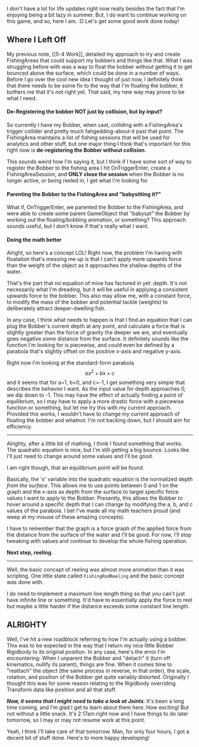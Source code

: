 I don't have a lot for life updates right now really besides the fact that I'm enjoying being a bit lazy in summer. But, I do want to continue working on this game, and so, here I am. :D
Let's get some good work done today!

## Where I Left Off
My previous note, [[5-4 Work]], detailed my approach to try and create FishingAreas that could support my bobbers and things like that. What I was struggling before with was a way to float the bobber without getting it to get bounced above the surface, which could be done in a number of ways.
Before I go over the cool new idea I thought of just now, I definitely think that there needs to be some fix to the way that I'm floating the bobber, it bothers me that it's not right yet. That said, my new way may prove to be what I need.

#### De-Registering the bobber NOT just by collision, but by input?

So currently I have my Bobber, when cast, colliding with a FishingArea's  trigger collider and pretty much fahgedding-about-it past that point. The FishingArea maintains a list of fishing sessions that will be used for analytics and other stuff, but one major thing I think that's important for this right now is **de-registering the Bobber without collision**.

This sounds weird how I'm saying it, but I think if I have some sort of way to register the Bobber to the fishing area I hit OnTriggerEnter, create a FishingAreaSession, and **ONLY close the session** when the Bobber is no longer active, or being reeled in, I get what I'm looking for.

#### Parenting the Bobber to the FishingArea and "babysitting it?"
What if, OnTriggerEnter, we parented the Bobber to the FishingArea, and were able to create some parent GameObject that "babysat" the Bobber by working out the floating/bobbing animation, or something?
This approach sounds useful, but I don't know if that's really what I want.

#### Doing the math better
Alright, so here's a concept LOL! Right now, the problem I'm having with floatation that's messing me up is that I can't apply more upwards force than the weight of the object as it approaches the shallow depths of the water.

That's the part that no equation of mine has factored in yet: depth. It's not necessarily what I'm dreading, but it will be useful in applying a consistent upwards force to the bobber. This also may allow me, with a constant force, to modify the mass of the bobber and potential tackle (weights) to deliberately attract deeper-dwelling fish.

In any case, I think what needs to happen is that I find an equation that I can plug the Bobber's current depth at any point, and calculate a force that is slightly greater than the force of gravity the deeper we are, and eventually goes negative some distance from the surface.
It definitely sounds like the function I'm looking for is piecewise, and could even be defined by a parabola that's slightly offset on the positive x-axis and negative y-axis.

Right now I'm looking at the standard-form parabola $$ax^2+bx+c$$ and it seems that for a=1, b=0, and c=-1, I get something very simple that describes the behavior I want. As the input value for depth approaches 0, we dip down to -1. This may have the effect of actually finding a point of equilibrium, so I may have to apply a more drastic force with a piecewise function or something, but let me try this with my current approach. Provided this works, I wouldn't have to change my current approach of floating the bobber and whatnot. I'm not backing down, but I should aim for efficiency.

---

Alrighty, after a little bit of mathing, I think I found something that works. The quadratic equation is nice, but I'm still getting a big bounce. Looks like I'll just need to change around some values and I'll be good.

I am right though, that an equilibrium point will be found.

Basically, the 'x' variable into the quadratic equation is the normalized depth *from the surface*. This allows me to use points between 0 and 1 on the graph and the x-axis as depth from the surface to target specific force values I want to apply to the Bobber. Presently, this allows the Bobber to hover around a specific depth that I can change by modifying the a, b, and c values of the parabola. I bet I've made all my math teachers proud (and weep at my misuse of these amazing concepts).

I have to remember that the graph is a force graph of the applied force from the distance from the surface of the water and I'll be good.
For now, I'll stop tweaking with values and continue to develop the whole fishing operation.

**Next step, reeling**.

---

Well, the basic concept of reeling was almost more animation than it was scripting. One little state called `FishingRodReeling` and the basic concept was done with.

I do need to implement a maximum line length thing so that you can't just have infinite line or something. It'd have to essentially apply the force to reel but maybe a little harder if the distance exceeds some constant line length.

## ALRIGHTY
Well, I've hit a new roadblock referring to how I'm actually using a bobber. This was to be expected in the way that I return my nice little Bobber Rigidbody to its original position. In any case, here's the error I'm encountering:
	When I unparent the Bobber and "detach" it (turn off kinematics, nullify its parent), things are fine. When it comes time to "reattach" the object (the same process in reverse, in that order), the scale, rotation, and position of the Bobber get quite variably distorted.
Originally I thought this was for some reason relating to the Rigidbody overriding Transform data like position and all that stuff.

***Now, it seems that I might need to take a look at Joints***. It's been a long time coming, and I'm glad I get to learn about them here. How exciting! But not without a little snack. It's 2:17am right now and I have things to do later tomorrow, so I may or may not resume work at this point.

Yeah, I think I'll take care of that tomorrow. Man, for only four hours, I got a decent bit of stuff done. Here's to more happy developing!